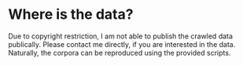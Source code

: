 # Where is the data?

Due to copyright restriction, I am not able to publish the crawled data publically.
Please contact me directly, if you are interested in the data.
Naturally, the corpora can be reproduced using the provided scripts.